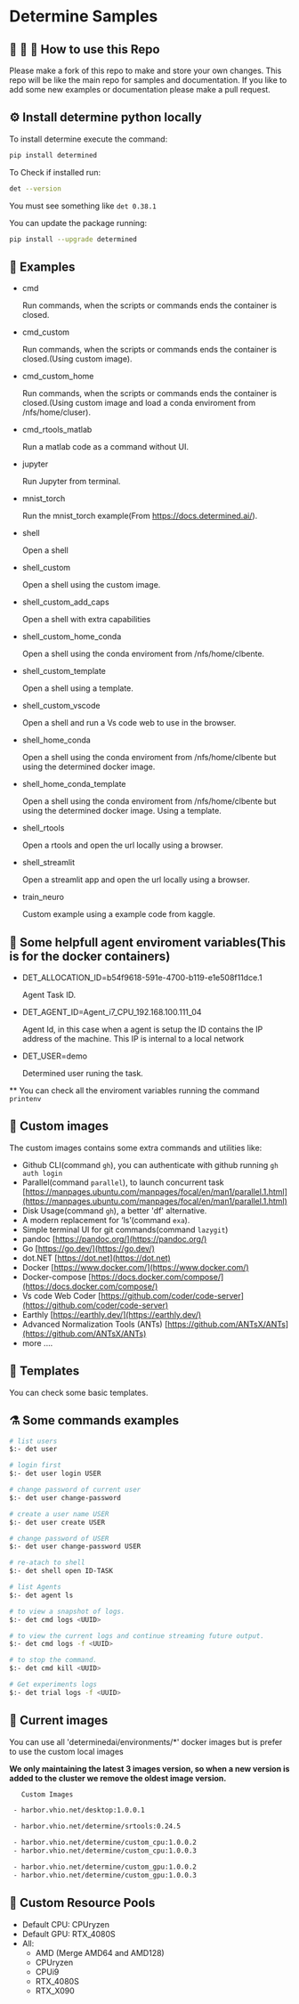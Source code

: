 # Determine Samples

## :octopus: :balloon: :firecracker: How to use this Repo

Please make a fork of this repo to make and store your own changes. This repo will be like the main repo for samples and documentation.
If you like to add some new examples or documentation please make a pull request.

## :gear: Install determine python locally

To install determine execute the command:

```bash
pip install determined
```

To Check if installed run:

```bash
det --version
```

You must see something like  `det 0.38.1`

You can update the package running:

```bash
pip install --upgrade determined
```

## :rocket: Examples

- cmd

    Run commands, when the scripts or commands ends the container is closed.

- cmd_custom

    Run commands, when the scripts or commands ends the container is closed.(Using custom image).

- cmd_custom_home

    Run commands, when the scripts or commands ends the container is closed.(Using custom image and load a conda enviroment from /nfs/home/cluser).

- cmd_rtools_matlab

    Run a matlab code as a command without UI.

- jupyter

    Run Jupyter from terminal.

- mnist_torch

    Run the mnist_torch example(From <https://docs.determined.ai/>).

- shell

    Open a shell

- shell_custom

    Open a shell using the custom image.

- shell_custom_add_caps

    Open a shell with extra capabilities

- shell_custom_home_conda

    Open a shell using the conda enviroment from /nfs/home/clbente.

- shell_custom_template

    Open a shell using a template.

- shell_custom_vscode

    Open a shell and run a Vs code web to use in the browser.

- shell_home_conda

    Open a shell using the conda enviroment from /nfs/home/clbente but using the determined docker image.

- shell_home_conda_template

    Open a shell using the conda enviroment from /nfs/home/clbente but using the determined docker image.
    Using a template.

- shell_rtools

    Open a rtools and open the url locally using a browser.

- shell_streamlit

    Open a streamlit app and open the url locally using a browser.

- train_neuro

    Custom example using a example code from kaggle.

## :dart: Some helpfull agent enviroment variables(This is for the docker containers)

- DET_ALLOCATION_ID=b54f9618-591e-4700-b119-e1e508f11dce.1

    Agent Task ID.

- DET_AGENT_ID=Agent_i7_CPU_192.168.100.111_04

    Agent Id, in this case when a agent is setup the ID contains the IP address of the machine.
    This IP is internal to a local network

- DET_USER=demo

    Determined user runing the task.

** You can check all the enviroment variables running the command `printenv`

## :dizzy: Custom images

The custom images contains some extra commands and utilities like:

- Github CLI(command `gh`), you can authenticate with github running `gh auth login`
- Parallel(command `parallel`), to launch concurrent task [https://manpages.ubuntu.com/manpages/focal/en/man1/parallel.1.html](https://manpages.ubuntu.com/manpages/focal/en/man1/parallel.1.html)
- Disk Usage(command `gh`), a better 'df' alternative.
- A modern replacement for ‘ls’(command `exa`).
- Simple terminal UI for git commands(command `lazygit`)
- pandoc [https://pandoc.org/](https://pandoc.org/)
- Go [https://go.dev/](https://go.dev/)
- dot.NET [https://dot.net](https://dot.net)
- Docker [https://www.docker.com/](https://www.docker.com/)
- Docker-compose [https://docs.docker.com/compose/](https://docs.docker.com/compose/)
- Vs code Web Coder [https://github.com/coder/code-server](https://github.com/coder/code-server)
- Earthly [https://earthly.dev/](https://earthly.dev/)
- Advanced Normalization Tools (ANTs) [https://github.com/ANTsX/ANTs](https://github.com/ANTsX/ANTs)
- more ....

## :memo: Templates

You can check some basic templates.

## :alembic: Some commands examples

```bash
# list users
$:- det user

# login first
$:- det user login USER

# change password of current user
$:- det user change-password

# create a user name USER
$:- det user create USER

# change password of USER
$:- det user change-password USER

# re-atach to shell
$:- det shell open ID-TASK

# list Agents
$:- det agent ls

# to view a snapshot of logs.
$:- det cmd logs <UUID>

# to view the current logs and continue streaming future output.
$:- det cmd logs -f <UUID>

# to stop the command.
$:- det cmd kill <UUID>

# Get experiments logs
$:- det trial logs -f <UUID>
```

## :shell: Current images

You can use all 'determinedai/environments/*' docker images but is prefer to use the custom local images

**We only maintaining the latest 3 images version, so when a new version is added to the cluster we remove the oldest image version.**

```bash
   Custom Images

 - harbor.vhio.net/desktop:1.0.0.1

 - harbor.vhio.net/determine/srtools:0.24.5

 - harbor.vhio.net/determine/custom_cpu:1.0.0.2
 - harbor.vhio.net/determine/custom_cpu:1.0.0.3

 - harbor.vhio.net/determine/custom_gpu:1.0.0.2
 - harbor.vhio.net/determine/custom_gpu:1.0.0.3


```

## :shell: Custom Resource Pools

- Default CPU: CPUryzen
- Default GPU: RTX_4080S
- All:
    - AMD (Merge AMD64 and AMD128)
    - CPUryzen
    - CPUi9
    - RTX_4080S
    - RTX_X090
